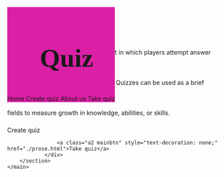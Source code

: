 <!DOCTYPE html>
<html lang="en">
<head>
    <meta charset="UTF-8">
    <meta http-equiv="X-UA-Compatible" content="IE=edge">
    <meta name="viewport" content="width=device-width, initial-scale=1.0">
    <title>Quiz</title>
    <link href='https://fonts.googleapis.com/css?family=Macondo' rel='stylesheet'>
    <link rel="stylesheet" type="text/css" href="index.css">
</head>
<body style="background: url(./Preeti.png); background-repeat: no-repeat; background-size: cover; height: 100%;">
    <header>
        <nav  style="position: fixed; background-color: #db20a6;">
            <div class="first"><h1 style="font-family: Macondo; font-size: 60px; margin-left: 25px;"> Quiz </h1></div>
            <div class="second">
                <a  style="text-decoration: none;" href="index.html">Home</a>
                <a  style="text-decoration: none;" href=" form.html">Create  quiz</a>
                <a  style="text-decoration: none;" href="about.html">About us</a>
                <a style="text-decoration: none;" href="prose.html">Take quiz</a>
            </div>
        </nav>
        </header>
        <main>
            <section class="heading" >
                <span   class="h"> Check your knowledge here!!</span>
               <div class="p" >
             <p style="line-height: 35px;">A quiz is a form of game or mind sport in which players attempt  answer questions correctly<br> about a certain or variety of subjects. Quizzes can be used as a brief assessment in education and similar <br> fields to measure growth in knowledge, abilities, or skills.</p>
                 </div>  
                <div >
                <a class="a1 mainbtn" style="text-decoration: none;" href=" form.html"> Create quiz </a> 
                
                    <a class="a2 mainbtn" style="text-decoration: none;" href="./prose.html">Take quiz</a>
                </div>
        </section>
    </main>


   
    
    
</body>
</html>
